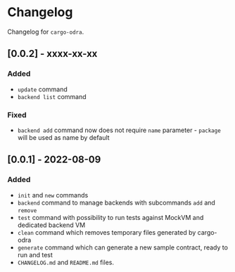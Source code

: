 # Changelog

Changelog for `cargo-odra`.

## [0.0.2] - xxxx-xx-xx
### Added
- `update` command
- `backend list` command

### Fixed
- `backend add` command now does not require `name` parameter - `package`
will be used as name by default

## [0.0.1] - 2022-08-09
### Added
- `init` and `new` commands
- `backend` command to manage backends with subcommands `add` and `remove`
- `test` command with possibility to run tests against MockVM and dedicated backend VM
- `clean` command which removes temporary files generated by cargo-odra
- `generate` command which can generate a new sample contract, ready to run and test
- `CHANGELOG.md` and `README.md` files.
